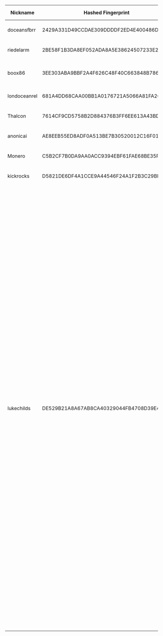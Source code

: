 | Nickname |  Hashed Fingerprint	| Or Addresses | Contact | Running | Flags | Last Seen | First Seen | Last Restarted | Advertised Bandwidth | Platform | Version | Version Status | Recommended Version | Verified hostnames | Exit policy |
|---|---|---|---|---|---|---|---|---|---|---|---|---|---|---|---|
|doceansfbrr | 2429A331D49CCDAE309DDDDF2ED4E400486D2472 | ["146.190.119.65:443"] | bridge-run-exp@proton.me | false | Running, V2Dir, Valid | 2025-09-29 17:00:00 | 2025-09-29 16:00:00 | 2025-09-29 16:04:08 | 53248 | Tor 0.4.8.14 on Linux | 0.4.8.14 | recommended | true | N/A | ["reject *:*"]|
|riedelarm | 2BE58F1B3DA8EF052ADA8A5E38624507233E2CAA | ["50.35.76.234:443"] | N/A | false | Running, V2Dir, Valid | 2025-09-29 16:00:00 | 2025-09-29 08:00:00 | 2025-09-29 16:15:47 | 0 | Tor 0.4.8.18 on Linux | 0.4.8.18 | recommended | true | N/A | ["reject *:*"]|
|boox86 | 3EE303ABA9BBF2A4F626C48F40C663848B786038 | ["217.84.147.3:9001"] | N/A | true | Fast, Running, V2Dir, Valid | 2025-09-29 20:00:00 | 2025-09-29 05:00:00 | 2025-09-29 04:27:47 | 3145728 | Tor 0.4.8.10 on Linux | 0.4.8.10 | recommended | true | ["pd9549303.dip0.t-ipconnect.de"] | ["reject *:*"]|
|londoceanrel | 681A4DD68CAA00BB1A0176721A5066A81FA26E58 | ["138.68.146.85:443"] | bridge-run-exp@proton.me | true | Running, V2Dir, Valid | 2025-09-29 20:00:00 | 2025-09-29 17:00:00 | 2025-09-29 17:48:07 | 0 | Tor 0.4.8.14 on Linux | 0.4.8.14 | recommended | true | N/A | ["reject *:*"]|
|Thalcon | 7614CF9CD5758B2D884376B3FF6EE613A43BD31D | ["162.19.169.173:9100","[2001:41d0:700:6cad::]:9100"] | Thalcon3@protonmail.com | true | Running, V2Dir, Valid | 2025-09-29 20:00:00 | 2025-09-29 05:00:00 | 2025-09-29 04:41:15 | 0 | Tor 0.4.8.16 on Linux | 0.4.8.16 | recommended | true | ["ns3222312.ip-162-19-169.eu"] | ["reject *:*"]|
|anonicai | AE8EEB55ED8ADF0A513BE7B30520012C16F015EC | ["111.248.237.106:443"] | N/A | true | Fast, Running, Valid | 2025-09-29 20:00:00 | 2025-09-29 02:00:00 | 2025-09-29 12:57:06 | 903168 | Tor 0.4.8.18 on Linux | 0.4.8.18 | recommended | true | ["111-248-237-106.dynamic-ip.hinet.net"] | ["reject *:*"]|
|Monero | C5B2CF7B0DA9AA0ACC9394EBF61FAE68BE35FE02 | ["64.176.52.126:443","[2401:c080:3800:3998:5400:5ff:feaa:2968]:443"] | none | true | Running, Valid | 2025-09-29 20:00:00 | 2025-09-29 18:00:00 | 2025-09-29 17:34:32 | 0 | Tor 0.4.8.18 on Linux | 0.4.8.18 | recommended | true | ["daa36fd9158b322b34ab0101ac76277b.hostedonsporestack.com"] | ["reject *:*"]|
|kickrocks | D5821DE6DF4A1CCE9A44546F24A1F2B3C29BDECA | ["185.213.240.197:443"] | Reach out to Yosemite Sam | true | Running, V2Dir, Valid | 2025-09-29 20:00:00 | 2025-09-29 17:00:00 | 2025-09-29 16:10:04 | 0 | Tor 0.4.8.18 on Linux | 0.4.8.18 | recommended | true | N/A | ["reject *:*"]|
|lukechilds | DE529B21A8A67AB8CA40329044FB4708D39E437C | ["193.239.232.235:9001"] | Luke Childs <tor-exit@lu.ke> | true | Exit, Running, V2Dir, Valid | 2025-09-29 20:00:00 | 2025-09-29 16:00:00 | 2025-09-29 13:07:20 | 0 | Tor 0.4.8.14 on Linux | 0.4.8.14 | recommended | true | N/A | ["reject 0.0.0.0/8:*","reject 169.254.0.0/16:*","reject 127.0.0.0/8:*","reject 192.168.0.0/16:*","reject 10.0.0.0/8:*","reject 172.16.0.0/12:*","reject 193.239.232.235:*","accept *:20-23","accept *:43","accept *:53","accept *:79-81","accept *:88","accept *:110","accept *:143","accept *:194","accept *:220","accept *:389","accept *:443","accept *:464","accept *:465","accept *:531","accept *:543-544","accept *:554","accept *:563","accept *:587","accept *:636","accept *:706","accept *:749","accept *:873","accept *:902-904","accept *:981","accept *:989-995","accept *:1194","accept *:1220","accept *:1293","accept *:1500","accept *:1533","accept *:1677","accept *:1723","accept *:1755","accept *:1863","accept *:2082","accept *:2083","accept *:2086-2087","accept *:2095-2096","accept *:2102-2104","accept *:3128","accept *:3389","accept *:3690","accept *:4321","accept *:4643","accept *:5050","accept *:5190","accept *:5222-5223","accept *:5228","accept *:5900","accept *:6660-6669","accept *:6679","accept *:6697","accept *:8000","accept *:8008","accept *:8074","accept *:8080","accept *:8082","accept *:8087-8088","accept *:8332-8333","accept *:8443","accept *:8888","accept *:9418","accept *:9999","accept *:10000","accept *:11371","accept *:19294","accept *:19638","accept *:50002","accept *:64738","reject *:*"]|
